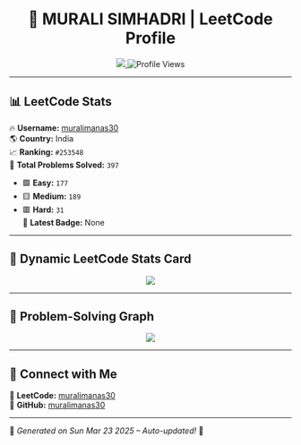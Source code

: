 <h1 align="center">🚀 MURALI SIMHADRI | LeetCode Profile</h1>

<p align="center">
  <a href="https://leetcode.com/muralimanas30/">
    <img src="https://img.shields.io/badge/LeetCode-Profile-orange?style=for-the-badge&logo=leetcode" />
  </a>
  <img src="https://komarev.com/ghpvc/?username=muralimanas30&color=brightgreen&style=for-the-badge" alt="Profile Views" />
</p>

---

## 📊 LeetCode Stats  

🔥 **Username:** [muralimanas30](https://leetcode.com/muralimanas30/)  
🌎 **Country:** India  
📈 **Ranking:** `#253548`  
💯 **Total Problems Solved:** `397`  
  - 🟩 **Easy:** `177`
  - 🟨 **Medium:** `189`
  - 🟥 **Hard:** `31`  
🏅 **Latest Badge:** None

---

## 🚀 Dynamic LeetCode Stats Card  

<p align="center">
  <img src="https://leetcode-stats.vercel.app/api?username=muralimanas30&theme=dark" />
</p>

---

## 📌 Problem-Solving Graph  

<p align="center">
  <img src="https://leetcard.jacoblin.cool/muralimanas30?theme=dark&ext=contest" />
</p>

---

## 📡 Connect with Me  

🔗 **LeetCode:** [muralimanas30](https://leetcode.com/muralimanas30/)  
🔗 **GitHub:** [muralimanas30](https://github.com/muralimanas30)  

---

🚀 *Generated on Sun Mar 23 2025 – Auto-updated!* 🚀